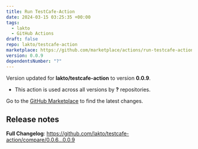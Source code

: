 ```yaml
---
title: Run TestCafe-Action
date: 2024-03-15 03:25:35 +00:00
tags:
  - lakto
  - GitHub Actions
draft: false
repo: lakto/testcafe-action
marketplace: https://github.com/marketplace/actions/run-testcafe-action
version: 0.0.9
dependentsNumber: "?"
---
```



Version updated for **lakto/testcafe-action** to version **0.0.9**.
- This action is used across all versions by **?** repositories.

Go to the [GitHub Marketplace](https://github.com/marketplace/actions/run-testcafe-action) to find the latest changes.

## Release notes

**Full Changelog**: https://github.com/lakto/testcafe-action/compare/0.0.6...0.0.9
